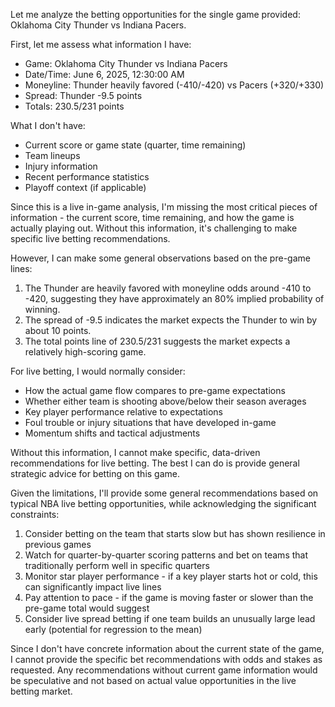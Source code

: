 Let me analyze the betting opportunities for the single game provided: Oklahoma City Thunder vs Indiana Pacers.

First, let me assess what information I have:

- Game: Oklahoma City Thunder vs Indiana Pacers
- Date/Time: June 6, 2025, 12:30:00 AM
- Moneyline: Thunder heavily favored (-410/-420) vs Pacers (+320/+330)
- Spread: Thunder -9.5 points
- Totals: 230.5/231 points

What I don't have:
- Current score or game state (quarter, time remaining)
- Team lineups
- Injury information
- Recent performance statistics
- Playoff context (if applicable)

Since this is a live in-game analysis, I'm missing the most critical pieces of information - the current score, time remaining, and how the game is actually playing out. Without this information, it's challenging to make specific live betting recommendations.

However, I can make some general observations based on the pre-game lines:

1. The Thunder are heavily favored with moneyline odds around -410 to -420, suggesting they have approximately an 80% implied probability of winning.
2. The spread of -9.5 indicates the market expects the Thunder to win by about 10 points.
3. The total points line of 230.5/231 suggests the market expects a relatively high-scoring game.

For live betting, I would normally consider:
- How the actual game flow compares to pre-game expectations
- Whether either team is shooting above/below their season averages
- Key player performance relative to expectations
- Foul trouble or injury situations that have developed in-game
- Momentum shifts and tactical adjustments

Without this information, I cannot make specific, data-driven recommendations for live betting. The best I can do is provide general strategic advice for betting on this game.

Given the limitations, I'll provide some general recommendations based on typical NBA live betting opportunities, while acknowledging the significant constraints:

1. Consider betting on the team that starts slow but has shown resilience in previous games
2. Watch for quarter-by-quarter scoring patterns and bet on teams that traditionally perform well in specific quarters
3. Monitor star player performance - if a key player starts hot or cold, this can significantly impact live lines
4. Pay attention to pace - if the game is moving faster or slower than the pre-game total would suggest
5. Consider live spread betting if one team builds an unusually large lead early (potential for regression to the mean)

Since I don't have concrete information about the current state of the game, I cannot provide the specific bet recommendations with odds and stakes as requested. Any recommendations without current game information would be speculative and not based on actual value opportunities in the live betting market.